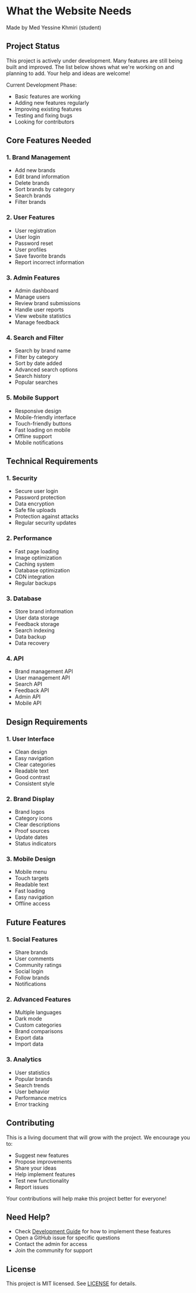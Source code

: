 # What the Website Needs

Made by Med Yessine Khmiri (student)

## Project Status

This project is actively under development. Many features are still being built and improved. The list below shows what we're working on and planning to add. Your help and ideas are welcome!

Current Development Phase:

- Basic features are working
- Adding new features regularly
- Improving existing features
- Testing and fixing bugs
- Looking for contributors

## Core Features Needed

### 1. Brand Management

- Add new brands
- Edit brand information
- Delete brands
- Sort brands by category
- Search brands
- Filter brands

### 2. User Features

- User registration
- User login
- Password reset
- User profiles
- Save favorite brands
- Report incorrect information

### 3. Admin Features

- Admin dashboard
- Manage users
- Review brand submissions
- Handle user reports
- View website statistics
- Manage feedback

### 4. Search and Filter

- Search by brand name
- Filter by category
- Sort by date added
- Advanced search options
- Search history
- Popular searches

### 5. Mobile Support

- Responsive design
- Mobile-friendly interface
- Touch-friendly buttons
- Fast loading on mobile
- Offline support
- Mobile notifications

## Technical Requirements

### 1. Security

- Secure user login
- Password protection
- Data encryption
- Safe file uploads
- Protection against attacks
- Regular security updates

### 2. Performance

- Fast page loading
- Image optimization
- Caching system
- Database optimization
- CDN integration
- Regular backups

### 3. Database

- Store brand information
- User data storage
- Feedback storage
- Search indexing
- Data backup
- Data recovery

### 4. API

- Brand management API
- User management API
- Search API
- Feedback API
- Admin API
- Mobile API

## Design Requirements

### 1. User Interface

- Clean design
- Easy navigation
- Clear categories
- Readable text
- Good contrast
- Consistent style

### 2. Brand Display

- Brand logos
- Category icons
- Clear descriptions
- Proof sources
- Update dates
- Status indicators

### 3. Mobile Design

- Mobile menu
- Touch targets
- Readable text
- Fast loading
- Easy navigation
- Offline access

## Future Features

### 1. Social Features

- Share brands
- User comments
- Community ratings
- Social login
- Follow brands
- Notifications

### 2. Advanced Features

- Multiple languages
- Dark mode
- Custom categories
- Brand comparisons
- Export data
- Import data

### 3. Analytics

- User statistics
- Popular brands
- Search trends
- User behavior
- Performance metrics
- Error tracking

## Contributing

This is a living document that will grow with the project. We encourage you to:

- Suggest new features
- Propose improvements
- Share your ideas
- Help implement features
- Test new functionality
- Report issues

Your contributions will help make this project better for everyone!

## Need Help?

- Check [Development Guide](DEVELOPMENT.md) for how to implement these features
- Open a GitHub issue for specific questions
- Contact the admin for access
- Join the community for support

## License

This project is MIT licensed. See [LICENSE](LICENSE) for details.
